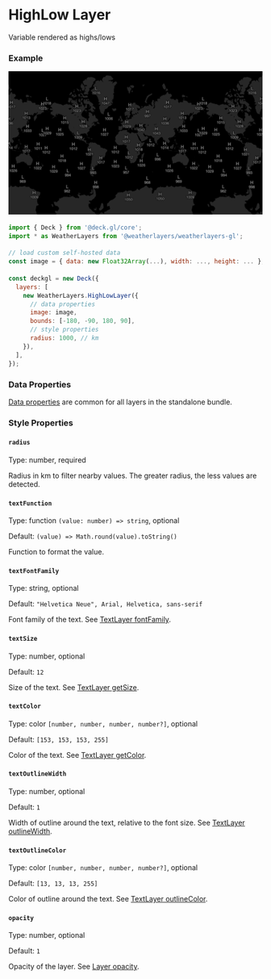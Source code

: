 # HighLow Layer

Variable rendered as highs/lows

### Example

![HighLow Layer](../../.gitbook/assets/high-low-layer.png)

```javascript
import { Deck } from '@deck.gl/core';
import * as WeatherLayers from '@weatherlayers/weatherlayers-gl';

// load custom self-hosted data
const image = { data: new Float32Array(...), width: ..., height: ... };

const deckgl = new Deck({
  layers: [
    new WeatherLayers.HighLowLayer({
      // data properties
      image: image,
      bounds: [-180, -90, 180, 90],
      // style properties
      radius: 1000, // km
    }),
  ],
});
```

### Data Properties

[Data properties](../data.md#data-properties) are common for all layers in the standalone bundle.

### Style Properties

#### `radius`

Type: number, required

Radius in km to filter nearby values. The greater radius, the less values are detected.

#### `textFunction`

Type: function `(value: number) => string`, optional

Default: `(value) => Math.round(value).toString()`

Function to format the value.

#### `textFontFamily`

Type: string, optional

Default: `"Helvetica Neue", Arial, Helvetica, sans-serif`

Font family of the text. See [TextLayer fontFamily](https://deck.gl/docs/api-reference/layers/text-layer#fontfamily).

#### `textSize`

Type: number, optional

Default: `12`

Size of the text. See [TextLayer getSize](https://deck.gl/docs/api-reference/layers/text-layer#getsize).

#### `textColor`

Type: color `[number, number, number, number?]`, optional

Default: `[153, 153, 153, 255]`

Color of the text. See [TextLayer getColor](https://deck.gl/docs/api-reference/layers/text-layer#getcolor).

#### `textOutlineWidth`

Type: number, optional

Default: `1`

Width of outline around the text, relative to the font size. See [TextLayer outlineWidth](https://deck.gl/docs/api-reference/layers/text-layer#outlinewidth).

#### `textOutlineColor`

Type: color `[number, number, number, number?]`, optional

Default: `[13, 13, 13, 255]`

Color of outline around the text. See [TextLayer outlineColor](https://deck.gl/docs/api-reference/layers/text-layer#outlinecolor).

#### `opacity`

Type: number, optional

Default: `1`

Opacity of the layer. See [Layer opacity](https://deck.gl/docs/api-reference/core/layer#opacity).
